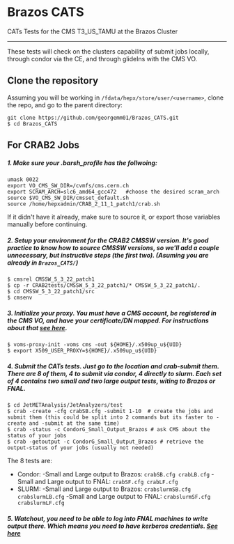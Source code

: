 # Brazos CATS
CATs Tests for the CMS T3_US_TAMU at the Brazos Cluster
___

These tests will check on the clusters capability of submit jobs locally, through condor via the CE, and through glideIns with the CMS VO.


##  Clone the repository

Assuming you will be working in `/fdata/hepx/store/user/<username>`, clone the repo, and go to the parent directory:
```
git clone https://github.com/georgemm01/Brazos_CATS.git
$ cd Brazos_CATS
```


## For CRAB2 Jobs

##### 1. Make sure your .barsh_profile has the follwoing:
```
umask 0022
export VO_CMS_SW_DIR=/cvmfs/cms.cern.ch
export SCRAM_ARCH=slc6_amd64_gcc472   #choose the desired scram_arch
source $VO_CMS_SW_DIR/cmsset_default.sh
source /home/hepxadmin/CRAB_2_11_1_patch1/crab.sh
```

If it didn't have it already, make sure to source it, or export those variables manually before continuing. 

##### 2. Setup your environment for the CRAB2 CMSSW version. It's good practice to know how to source CMSSW versions, so we'll add a couple unnecessary, but instructive steps (the first two). (Asuming you are already in `Brazos_CATS/`)
```
$ cmsrel CMSSW_5_3_22_patch1
$ cp -r CRAB2tests/CMSSW_5_3_22_patch1/* CMSSW_5_3_22_patch1/.
$ cd CMSSW_5_3_22_patch1/src
$ cmsenv
```

##### 3. Initialize your proxy. You must have a CMS account, be registered in the CMS VO, and have your certificate/DN mapped. For instructions about that [see here](http://mitchcomp.physics.tamu.edu/tier3/newuser/new_user.php#sec2). 
```
$ voms-proxy-init -voms cms -out ${HOME}/.x509up_u${UID} 
$ export X509_USER_PROXY=${HOME}/.x509up_u${UID} 
```

##### 4. Submit the CATs tests. Just go to the location and crab-submit them. There are 8 of them, 4 to submit via condor, 4 directly to slurm. Each set of 4 contains two small and two large output tests, witing to Brazos or FNAL. 
```
$ cd JetMETAnalysis/JetAnalyzers/test 
$ crab -create -cfg crabSB.cfg -submit 1-10  # create the jobs and submit them (this could be split into 2 commands but its faster to -create and -submit at the same time) 
$ crab -status -c CondorG_Small_Output_Brazos # ask CMS about the status of your jobs
$ crab -getoutput -c CondorG_Small_Output_Brazos # retrieve the output-status of your jobs (usually not needed)
```

The 8 tests are: 
- Condor: 
    -Small and Large output to Brazos: `crabSB.cfg crabLB.cfg`
    -Small and Large output to FNAL: `crabSF.cfg crabLF.cfg`
- SLURM:
    -Small and Large output to Brazos: `crabslurmSB.cfg crabslurmLB.cfg`
    -Small and Large output to FNAL: `crabslurmSF.cfg crabslurmLF.cfg`
    
##### 5. Watchout, you need to be able to log into FNAL machines to write output there. Which means you need to have kerberos credentials. [See here](http://mitchcomp.physics.tamu.edu/tier3/newuser/new_user.php#sec7)



